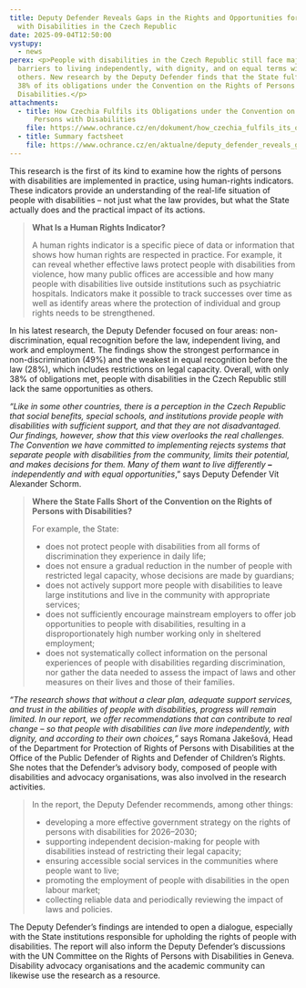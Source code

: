 ```yaml
---
title: Deputy Defender Reveals Gaps in the Rights and Opportunities for People
  with Disabilities in the Czech Republic
date: 2025-09-04T12:50:00
vystupy:
  - news
perex: <p>People with disabilities in the Czech Republic still face major
  barriers to living independently, with dignity, and on equal terms with
  others. New research by the Deputy Defender finds that the State fulfils only
  38% of its obligations under the Convention on the Rights of Persons with
  Disabilities.</p>
attachments:
  - title: How Czechia Fulfils its Obligations under the Convention on the Rights of
      Persons with Disabilities
    file: https://www.ochrance.cz/en/dokument/how_czechia_fulfils_its_obligations_under_the_convention_on_the_rights_of_persons_with_disabilities/human_rights_indicators-based_analysis.pdf
  - title: Summary factsheet
    file: https://www.ochrance.cz/en/aktualne/deputy_defender_reveals_gaps_in_the_rights_and_opportunities_for_people_with_disabilities_in_the_czech_republic/summary_factsheet.pdf
---
```

<p>This research is the first of its kind to examine how the rights of persons with disabilities are implemented in practice, using human-rights indicators. These indicators provide an understanding of the real-life situation of people with disabilities – not just what the law provides, but what the State actually does and the practical impact of its actions.&nbsp;</p>
<blockquote>
<p>
<strong>What Is a Human Rights Indicator?</strong></p>
<p>A human rights indicator is a specific piece of data or information that shows how human rights are respected in practice. For example, it can reveal whether effective laws protect people with disabilities from violence, how many public offices are accessible and how many people with disabilities live outside institutions such as psychiatric hospitals. Indicators make it possible to track successes over time as well as identify areas where the protection of individual and group rights needs to be strengthened.</p></blockquote>
<p>In his latest research, the Deputy Defender focused on four areas: non-discrimination, equal recognition before the law, independent living, and work and employment. The findings show the strongest performance in non-discrimination (49%) and the weakest in equal recognition before the law (28%), which includes restrictions on legal capacity. Overall, with only 38% of obligations met, people with disabilities in the Czech Republic still lack the same opportunities as others.&nbsp;</p>
<p>
<i>“Like in some other countries, there is a perception in the Czech Republic that social benefits, special schools, and institutions provide people with disabilities with sufficient support, and that they are not disadvantaged. Our findings, however, show that this view overlooks the real challenges. The Convention we have committed to implementing rejects systems that separate people with disabilities from the community, limits their potential, and makes decisions for them. Many of them want to live differently 
<strong>–&nbsp;</strong>independently and with equal opportunities</i>,” says Deputy Defender Vít Alexander Schorm.</p>
<blockquote>
<p>
<strong>Where the State Falls Short of the Convention on the Rights of Persons with Disabilities?</strong></p>
<p>For example, the State:</p>
<ul>
<li>does not protect people with disabilities from all forms of discrimination they experience in daily life;</li>
<li>does not ensure a gradual reduction in the number of people with restricted legal capacity, whose decisions are made by guardians;</li>
<li>does not actively support more people with disabilities to leave large institutions and live in the community with appropriate services;</li>
<li>does not sufficiently encourage mainstream employers to offer job opportunities to people with disabilities, resulting in a disproportionately high number working only in sheltered employment;</li>
<li>does not systematically collect information on the personal experiences of people with disabilities regarding discrimination, nor gather the data needed to assess the impact of laws and other measures on their lives and those of their families.</li></ul></blockquote>
<p>
<i>“The research shows that without a clear plan, adequate support services, and trust in the abilities of people with disabilities, progress will remain limited. In our report, we offer recommendations that can contribute to real change – so that people with disabilities can live more independently, with dignity, and according to their own choices,”</i> says Romana Jakešová, Head of the Department for Protection of Rights of Persons with Disabilities at the Office of the Public Defender of Rights and Defender of Children’s Rights. She notes that the Defender’s advisory body, composed of people with disabilities and advocacy organisations, was also involved in the research activities.</p>
<blockquote>
<p>In the report, the Deputy Defender recommends, among other things:</p>
<ul>
<li>developing a more effective government strategy on the rights of persons with disabilities for 2026–2030;</li>
<li>supporting independent decision-making for people with disabilities instead of restricting their legal capacity;</li>
<li>ensuring accessible social services in the communities where people want to live;</li>
<li>promoting the employment of people with disabilities in the open labour market;</li>
<li>collecting reliable data and periodically reviewing the impact of laws and policies.</li></ul></blockquote>
<p>The Deputy Defender’s findings are intended to open a dialogue, especially with the State institutions responsible for upholding the rights of people with disabilities. The report will also inform the Deputy Defender’s discussions with the UN Committee on the Rights of Persons with Disabilities in Geneva. Disability advocacy organisations and the academic community can likewise use the research as a resource.</p>
